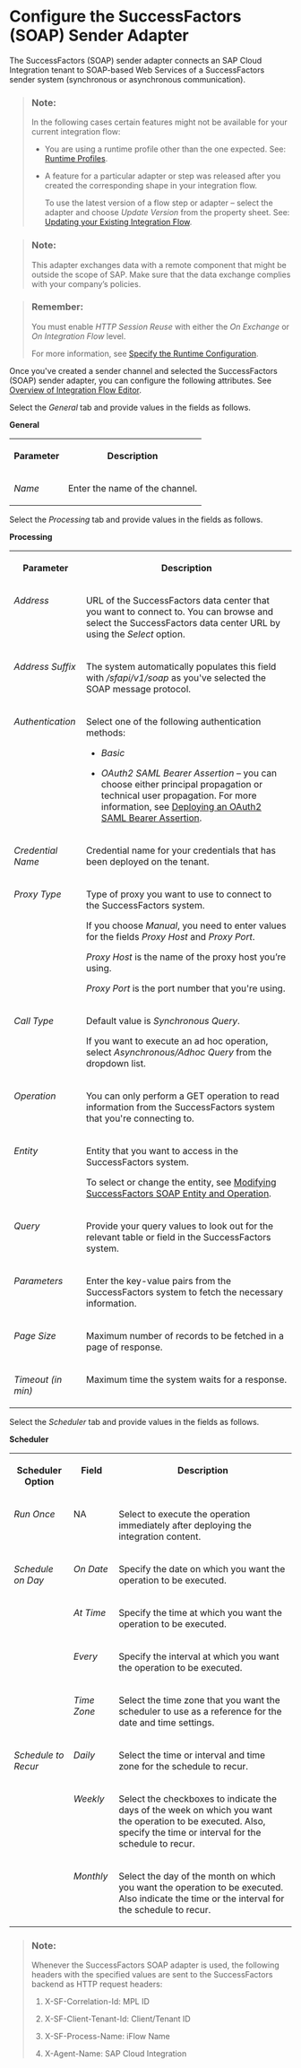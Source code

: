 <!-- loio874e4b1e7d754b08a0b9e0b606e18a7f -->

# Configure the SuccessFactors \(SOAP\) Sender Adapter

The SuccessFactors \(SOAP\) sender adapter connects an SAP Cloud Integration tenant to SOAP-based Web Services of a SuccessFactors sender system \(synchronous or asynchronous communication\).

> ### Note:  
> In the following cases certain features might not be available for your current integration flow:
> 
> -   You are using a runtime profile other than the one expected. See: [Runtime Profiles](IntegrationSettings/runtime-profiles-8007daa.md).
> 
> -   A feature for a particular adapter or step was released after you created the corresponding shape in your integration flow.
> 
>     To use the latest version of a flow step or adapter – select the adapter and choose *Update Version* from the property sheet. See: [Updating your Existing Integration Flow](updating-your-existing-integration-flow-1f9e879.md).

> ### Note:  
> This adapter exchanges data with a remote component that might be outside the scope of SAP. Make sure that the data exchange complies with your company’s policies.

> ### Remember:  
> You must enable *HTTP Session Reuse* with either the *On Exchange* or *On Integration Flow* level.
> 
> For more information, see [Specify the Runtime Configuration](specify-the-runtime-configuration-0c1c96e.md).

Once you've created a sender channel and selected the SuccessFactors \(SOAP\) sender adapter, you can configure the following attributes. See [Overview of Integration Flow Editor](overview-of-integration-flow-editor-db10beb.md).

Select the *General* tab and provide values in the fields as follows.

**General**


<table>
<tr>
<th valign="top">

Parameter

</th>
<th valign="top">

Description

</th>
</tr>
<tr>
<td valign="top">

*Name*

</td>
<td valign="top">

Enter the name of the channel.

</td>
</tr>
</table>

Select the *Processing* tab and provide values in the fields as follows.

**Processing**


<table>
<tr>
<th valign="top">

Parameter

</th>
<th valign="top">

Description

</th>
</tr>
<tr>
<td valign="top">

*Address*

</td>
<td valign="top">

URL of the SuccessFactors data center that you want to connect to. You can browse and select the SuccessFactors data center URL by using the *Select* option.

</td>
</tr>
<tr>
<td valign="top">

*Address Suffix*

</td>
<td valign="top">

The system automatically populates this field with */sfapi/v1/soap* as you've selected the SOAP message protocol.

</td>
</tr>
<tr>
<td valign="top">

*Authentication*

</td>
<td valign="top">

Select one of the following authentication methods:

-   *Basic*

-   *OAuth2 SAML Bearer Assertion* – you can choose either principal propagation or technical user propagation. For more information, see [Deploying an OAuth2 SAML Bearer Assertion](deploying-an-oauth2-saml-bearer-assertion-3ee6582.md).




</td>
</tr>
<tr>
<td valign="top">

*Credential Name*

</td>
<td valign="top">

Credential name for your credentials that has been deployed on the tenant.

</td>
</tr>
<tr>
<td valign="top">

*Proxy Type*

</td>
<td valign="top">

Type of proxy you want to use to connect to the SuccessFactors system.

If you choose *Manual*, you need to enter values for the fields *Proxy Host* and *Proxy Port*.

*Proxy Host* is the name of the proxy host you’re using.

*Proxy Port* is the port number that you're using.

</td>
</tr>
<tr>
<td valign="top">

*Call Type* 

</td>
<td valign="top">

Default value is *Synchronous Query*.

If you want to execute an ad hoc operation, select *Asynchronous/Adhoc Query* from the dropdown list.

</td>
</tr>
<tr>
<td valign="top">

*Operation* 

</td>
<td valign="top">

You can only perform a GET operation to read information from the SuccessFactors system that you're connecting to.

</td>
</tr>
<tr>
<td valign="top">

*Entity* 

</td>
<td valign="top">

Entity that you want to access in the SuccessFactors system.

To select or change the entity, see [Modifying SuccessFactors SOAP Entity and Operation](modifying-successfactors-soap-entity-and-operation-a6ee603.md).

</td>
</tr>
<tr>
<td valign="top">

*Query* 

</td>
<td valign="top">

Provide your query values to look out for the relevant table or field in the SuccessFactors system.

</td>
</tr>
<tr>
<td valign="top">

*Parameters* 

</td>
<td valign="top">

Enter the key-value pairs from the SuccessFactors system to fetch the necessary information.

</td>
</tr>
<tr>
<td valign="top">

*Page Size* 

</td>
<td valign="top">

Maximum number of records to be fetched in a page of response.

</td>
</tr>
<tr>
<td valign="top">

*Timeout \(in min\)* 

</td>
<td valign="top">

Maximum time the system waits for a response.

</td>
</tr>
</table>

Select the *Scheduler* tab and provide values in the fields as follows.

**Scheduler**


<table>
<tr>
<th valign="top">

Scheduler Option

</th>
<th valign="top">

Field

</th>
<th valign="top">

Description

</th>
</tr>
<tr>
<td valign="top">

*Run Once* 

</td>
<td valign="top">

NA

</td>
<td valign="top">

Select to execute the operation immediately after deploying the integration content.

</td>
</tr>
<tr>
<td valign="top" rowspan="4">

*Schedule on Day* 

</td>
<td valign="top">

*On Date* 

</td>
<td valign="top">

Specify the date on which you want the operation to be executed.

</td>
</tr>
<tr>
<td valign="top">

*At Time* 

</td>
<td valign="top">

Specify the time at which you want the operation to be executed.

</td>
</tr>
<tr>
<td valign="top">

*Every* 

</td>
<td valign="top">

Specify the interval at which you want the operation to be executed.

</td>
</tr>
<tr>
<td valign="top">

*Time Zone* 

</td>
<td valign="top">

Select the time zone that you want the scheduler to use as a reference for the date and time settings.

</td>
</tr>
<tr>
<td valign="top" rowspan="3">

*Schedule to Recur* 

</td>
<td valign="top">

*Daily* 

</td>
<td valign="top">

Select the time or interval and time zone for the schedule to recur.

</td>
</tr>
<tr>
<td valign="top">

*Weekly* 

</td>
<td valign="top">

Select the checkboxes to indicate the days of the week on which you want the operation to be executed. Also, specify the time or interval for the schedule to recur.

</td>
</tr>
<tr>
<td valign="top">

*Monthly* 

</td>
<td valign="top">

Select the day of the month on which you want the operation to be executed. Also indicate the time or the interval for the schedule to recur.

</td>
</tr>
</table>

> ### Note:  
> Whenever the SuccessFactors SOAP adapter is used, the following headers with the specified values are sent to the SuccessFactors backend as HTTP request headers:
> 
> 1.  X-SF-Correlation-Id: MPL ID
> 
> 2.  X-SF-Client-Tenant-Id: Client/Tenant ID
> 
> 3.  X-SF-Process-Name: iFlow Name
> 
> 4.  X-Agent-Name: SAP Cloud Integration

